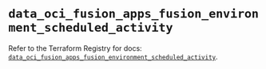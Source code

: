 # `data_oci_fusion_apps_fusion_environment_scheduled_activity`

Refer to the Terraform Registry for docs: [`data_oci_fusion_apps_fusion_environment_scheduled_activity`](https://registry.terraform.io/providers/oracle/oci/6.18.0/docs/data-sources/fusion_apps_fusion_environment_scheduled_activity).
